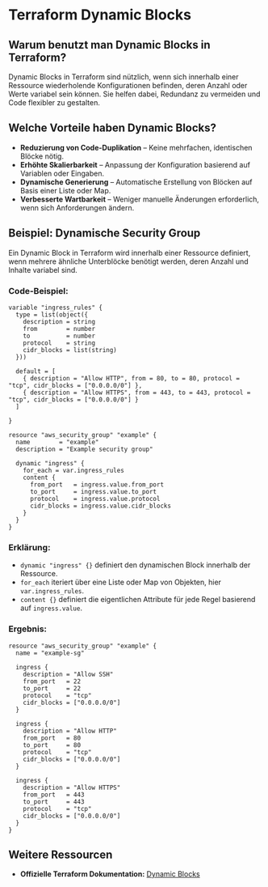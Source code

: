 # Terraform Dynamic Blocks

## Warum benutzt man Dynamic Blocks in Terraform?
Dynamic Blocks in Terraform sind nützlich, wenn sich innerhalb einer Ressource wiederholende Konfigurationen befinden, deren Anzahl oder Werte variabel sein können. Sie helfen dabei, Redundanz zu vermeiden und Code flexibler zu gestalten.

## Welche Vorteile haben Dynamic Blocks?
- **Reduzierung von Code-Duplikation** – Keine mehrfachen, identischen Blöcke nötig.
- **Erhöhte Skalierbarkeit** – Anpassung der Konfiguration basierend auf Variablen oder Eingaben.
- **Dynamische Generierung** – Automatische Erstellung von Blöcken auf Basis einer Liste oder Map.
- **Verbesserte Wartbarkeit** – Weniger manuelle Änderungen erforderlich, wenn sich Anforderungen ändern.

## Beispiel: Dynamische Security Group
Ein Dynamic Block in Terraform wird innerhalb einer Ressource definiert, wenn mehrere ähnliche Unterblöcke benötigt werden, deren Anzahl und Inhalte variabel sind.

### Code-Beispiel:
```hcl
variable "ingress_rules" {
  type = list(object({
    description = string
    from        = number
    to          = number
    protocol    = string
    cidr_blocks = list(string)
  }))

  default = [
    { description = "Allow HTTP", from = 80, to = 80, protocol = "tcp", cidr_blocks = ["0.0.0.0/0"] },
    { description = "Allow HTTPS", from = 443, to = 443, protocol = "tcp", cidr_blocks = ["0.0.0.0/0"] }
  ]

}

resource "aws_security_group" "example" {
  name        = "example"
  description = "Example security group"
  
  dynamic "ingress" {
    for_each = var.ingress_rules
    content {
      from_port   = ingress.value.from_port
      to_port     = ingress.value.to_port
      protocol    = ingress.value.protocol
      cidr_blocks = ingress.value.cidr_blocks
    }
  }
}
```

### Erklärung:
- `dynamic "ingress" {}` definiert den dynamischen Block innerhalb der Ressource.
- `for_each` iteriert über eine Liste oder Map von Objekten, hier `var.ingress_rules`.
- `content {}` definiert die eigentlichen Attribute für jede Regel basierend auf `ingress.value`.

### Ergebnis:
```hcl
resource "aws_security_group" "example" {
  name = "example-sg"

  ingress {
    description = "Allow SSH"
    from_port   = 22
    to_port     = 22
    protocol    = "tcp"
    cidr_blocks = ["0.0.0.0/0"]
  }

  ingress {
    description = "Allow HTTP"
    from_port   = 80
    to_port     = 80
    protocol    = "tcp"
    cidr_blocks = ["0.0.0.0/0"]
  }

  ingress {
    description = "Allow HTTPS"
    from_port   = 443
    to_port     = 443
    protocol    = "tcp"
    cidr_blocks = ["0.0.0.0/0"]
  }
}
```

## Weitere Ressourcen
- **Offizielle Terraform Dokumentation:** [Dynamic Blocks](https://developer.hashicorp.com/terraform/language/expressions/dynamic-blocks)